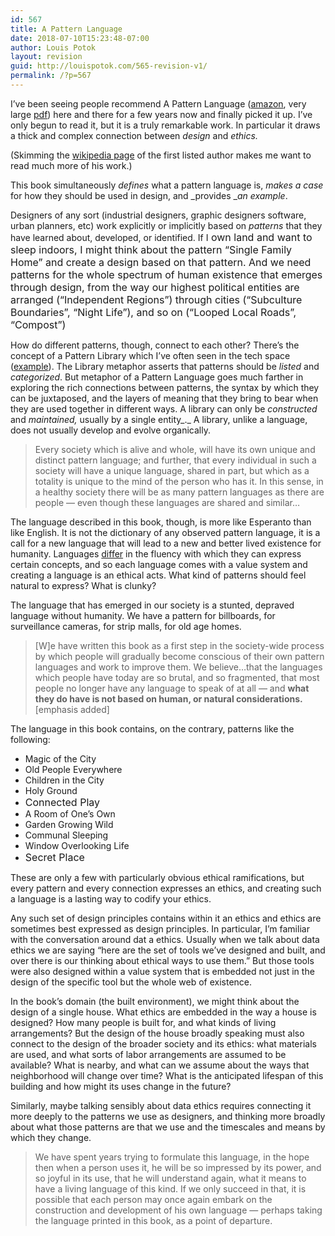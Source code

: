 ```yaml
---
id: 567
title: A Pattern Language
date: 2018-07-10T15:23:48-07:00
author: Louis Potok
layout: revision
guid: http://louispotok.com/565-revision-v1/
permalink: /?p=567
---
```

I&#8217;ve been seeing people recommend A Pattern Language ([amazon](https://amzn.to/2u6YB0E), very large [pdf](http://library.uniteddiversity.coop/Ecological_Building/A_Pattern_Language.pdf)) here and there for a few years now and finally picked it up. I&#8217;ve only begun to read it, but it is a truly remarkable work. In particular it draws a thick and complex connection between _design_ and _ethics._

(Skimming the [wikipedia page](https://en.wikipedia.org/wiki/Christopher_Alexander) of the first listed author makes me want to read much more of his work.)

This book simultaneously _defines_ what a pattern language is, _makes a case_ for how they should be used in design, and _provides __an example_.

Designers of any sort (industrial designers, graphic designers software, urban planners, etc) work explicitly or implicitly based on _patterns_ that they have learned about, developed, or identified. If I<span style="font-size: 1rem;"> own land and want to sleep indoors, I might think about the pattern &#8220;Single Family Home&#8221; and create a design based on that pattern. And we need patterns for the whole spectrum of human existence that emerges through design, from the way our highest political entities are arranged (&#8220;Independent Regions&#8221;) through cities (&#8220;Subculture Boundaries&#8221;, &#8220;Night Life&#8221;), and so on (&#8220;Looped Local Roads&#8221;, &#8220;Compost&#8221;)</span>

How do different patterns, though, connect to each other? There&#8217;s the concept of a Pattern Library which I&#8217;ve often seen in the tech space ([example](https://ux.mailchimp.com/patterns)). The Library metaphor asserts that patterns should be _listed_ and _categorized_. But metaphor of a Pattern Language goes much farther in exploring the rich connections between patterns, the syntax by which they can be juxtaposed, and the layers of meaning that they bring to bear when they are used together in different ways. A library can only be _constructed_ and _maintained,_ usually by a single entity_._ A library, unlike a language, does not usually develop and evolve organically.

> Every society which is alive and whole, will have its own unique and distinct pattern language; and further, that every individual in such a society will have a unique language, shared in part, but which as a totality is unique to the mind of the person who has it. In this sense, in a healthy society there will be as many pattern languages as there are people &#8212; even though these languages are shared and similar&#8230;

The language described in this book, though, is more like Esperanto than like English. It is not the dictionary of any observed pattern language, it is a call for a new language that will lead to a new and better lived existence for humanity. Languages [differ](https://en.wikipedia.org/wiki/Linguistic_relativity) in the fluency with which they can express certain concepts, and so each language comes with a value system and creating a language is an ethical acts. What kind of patterns should feel natural to express? What is clunky?

The language that has emerged in our society is a stunted, depraved language without humanity. We have a pattern for billboards, for surveillance cameras, for strip malls, for old age homes.

> [W]e have written this book as a first step in the society-wide process by which people will gradually become conscious of their own pattern languages and work to improve them. We believe&#8230;that the languages which people have today are so brutal, and so fragmented, that most people no longer have any language to speak of at all &#8212; and **what they do have is not based on human, or natural considerations.** [emphasis added]

The language in this book contains, on the contrary, patterns like the following:

  * Magic of the City
  * Old People Everywhere
  * Children in the City
  * Holy Ground
  * <span style="font-size: 1rem;">Connected Play</span>
  * A Room of One&#8217;s Own
  * Garden Growing Wild
  * Communal Sleeping
  * Window Overlooking Life
  * <span style="font-size: 1rem;">Secret Place</span>

These are only a few with particularly obvious ethical ramifications, but every pattern and every connection expresses an ethics, and creating such a language is a lasting way to codify your ethics.

Any such set of design principles contains within it an ethics and ethics are sometimes best expressed as design principles. In particular, I&#8217;m familiar with the conversation around dat a ethics. Usually when we talk about data ethics we are saying &#8220;here are the set of tools we&#8217;ve designed and built, and over there is our thinking about ethical ways to use them.&#8221; But those tools were also designed within a value system that is embedded not just in the design of the specific tool but the whole web of existence.

In the book&#8217;s domain (the built environment), we might think about the design of a single house. What ethics are embedded in the way a house is designed? How many people is built for, and what kinds of living arrangements? But the design of the house broadly speaking must also connect to the design of the broader society and its ethics: what materials are used, and what sorts of labor arrangements are assumed to be available? What is nearby, and what can we assume about the ways that neighborhood will change over time? What is the anticipated lifespan of this building and how might its uses change in the future?

Similarly, maybe talking sensibly about data ethics requires connecting it more deeply to the patterns we use as designers, and thinking more broadly about what those patterns are that we use and the timescales and means by which they change.

> We have spent years trying to formulate this language, in the hope then when a person uses it, he will be so impressed by its power, and so joyful in its use, that he will understand again, what it means to have a living language of this kind. If we only succeed in that, it is possible that each person may once again embark on the construction and development of his own language &#8212; perhaps taking the language printed in this book, as a point of departure.